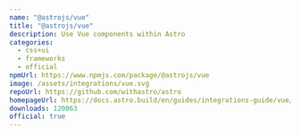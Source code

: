 ```yaml
---
name: "@astrojs/vue"
title: "@astrojs/vue"
description: Use Vue components within Astro
categories:
  - css+ui
  - frameworks
  - official
npmUrl: https://www.npmjs.com/package/@astrojs/vue
image: /assets/integrations/vue.svg
repoUrl: https://github.com/withastro/astro
homepageUrl: https://docs.astro.build/en/guides/integrations-guide/vue/
downloads: 120063
official: true
---
```

